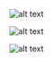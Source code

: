 ![alt text](https://64.media.tumblr.com/d2efcf6c28345bcfb21717bce5ee3150/0f74569ff2e74742-65/s540x810/3577568d844bc2840cbf8a99a758a1f779f011af.pnj)
 
![alt text](https://i.imgur.com/umVxzZQ.png)

![alt text](https://64.media.tumblr.com/ffca31ffe10f906a5640793af5aeee13/0f74569ff2e74742-3e/s540x810/ab47d6e2938e2a7903e283cf17aa4f7d6cdce9a4.pnj)
